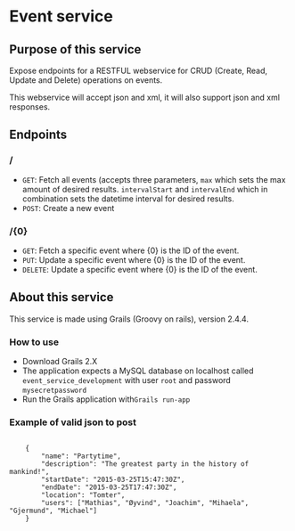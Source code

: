 <h1>Event service</h1>
<h2>Purpose of this service</h2>
<p>Expose endpoints for a RESTFUL webservice for CRUD (Create, Read, Update and Delete) operations on events.</p>
<p>This webservice will accept json and xml, it will also support json and xml responses.</p>

<h2>Endpoints</h2>
<h3>/</h3>
<ul>
  <li><code>GET</code>: Fetch all events (accepts three parameters, <code>max</code> which sets the max amount of desired results. <code>intervalStart</code> and <code>intervalEnd</code> which in combination sets the datetime interval for desired results.</li>
  <li><code>POST</code>: Create a new event</li>
</ul>
<h3>/{0}</h3>
<ul>
  <li><code>GET</code>: Fetch a specific event where {0} is the ID of the event.</li>
  <li><code>PUT</code>: Update a specific event where {0} is the ID of the event.</li>
  <li><code>DELETE</code>: Update a specific event where {0} is the ID of the event.</li>
</ul>
<h2>About this service</h2>
<p>This service is made using Grails (Groovy on rails), version 2.4.4.</p>
<h3>How to use</h3>
<ul>
  <li>Download Grails 2.X</li>
  <li>The application expects a MySQL database on localhost called <code>event_service_development</code> with user <code>root</code> and password <code>mysecretpassword</code>
  <li>Run the Grails application with<code>Grails run-app</code></li>
</ul>
<h3>Example of valid json to post</h3>
<code>
    {
    	"name": "Partytime",
    	"description": "The greatest party in the history of mankind!",
    	"startDate": "2015-03-25T15:47:30Z",
    	"endDate": "2015-03-25T17:47:30Z",
    	"location": "Tomter",
    	"users": ["Mathias", "Øyvind", "Joachim", "Mihaela", "Gjermund", "Michael"]
    }
</code>
